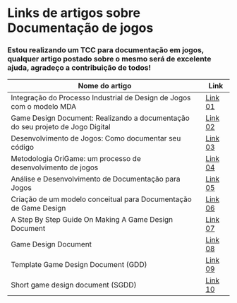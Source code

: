 # Links de artigos sobre Documentação de jogos


### Estou realizando um TCC para documentação em jogos, qualquer artigo postado sobre o mesmo será de excelente ajuda, agradeço a contribuição de todos!


| Nome do artigo | Link |
| ------ | ------ |
| Integração do Processo Industrial de Design de Jogos com o modelo MDA | [Link 01][Link01] |
| Game Design Document: Realizando a documentação do seu projeto de Jogo Digital | [Link 02][Link02] |
| Desenvolvimento de Jogos: Como documentar seu código | [Link 03][Link03] |
| Metodologia OriGame: um processo de desenvolvimento de jogos | [Link 04][Link04] |
| Análise e Desenvolvimento de Documentação para Jogos| [Link 05][Link05] |
| Criação de um modelo conceitual para Documentação de Game Design| [Link 06][Link06] |
| A Step By Step Guide On Making A Game Design Document| [Link 07][Link07] |
| Game Design Document| [Link 08][Link08] |
| Template Game Design Document (GDD)| [Link 09][Link09] |
| Short game design document (SGDD)| [Link 10][Link10] |

   [Link01]: <http://www.sbgames.org/sbgames2014/app/webroot/files/papers/industry/full/101-industryfullpages.pdf>
   [Link02]: <https://www.fabricadejogos.net/posts/artigo-game-design-document-realizando-a-documentacao-do-seu-projeto-de-jogo-digital/>
   [Link03]: <https://www.devmedia.com.br/desenvolvimento-de-jogos-como-documentar-seu-codigo/29565>
   [Link04]: <http://sbgames.org/sbgames2012/proceedings/papers/artedesign/AD_Full16.pdf>
   [Link05]: <https://cepein.femanet.com.br/BDigital/arqPics/1511320488P631.pdf>
   [Link06]: <http://www.sbgames.org/sbgames2016/downloads/anais/157033.pdf>
   [Link07]: <https://www.tekrevol.com/blogs/making-a-game-design-document/>
   [Link08]: <http://marceltau.com/files/Arcana_Project_GDD.pdf>
   [Link09]: <https://files.cercomp.ufg.br/weby/up/151/o/PRODUTO_TECNICO_Cristina_APP_BIM_Game_Design.pdf>
   [Link10]: <http://www.sbgames.org/sbgames2013/proceedings/artedesign/15-dt-paper_SGDD.pdf>

